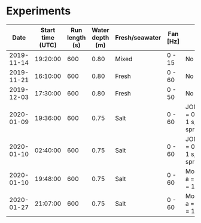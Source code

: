# Experiments

Date       | Start time (UTC) | Run length (s) | Water depth (m) | Fresh/seawater | Fan [Hz] | Paddle | IRGASON | UDM | Wave wires | Pressure | Hot film | Air temperature | Water temperature
-----------|------------------|----------------|-----------------|----------------|----------|--------|---------|-----|------------|----------|----------|-----------------|------------------
2019-11-14 | 19:20:00 | 600 | 0.80 | Mixed | 0 - 15 | No | [x] | [x] | [ ] | [ ] | [ ] | |
2019-11-21 | 16:10:00 | 600 | 0.80 | Fresh | 0 - 60 | No | [x] | [x] | [x] | [ ] | [ ] | |
2019-12-03 | 17:30:00 | 600 | 0.80 | Fresh | 0 - 50 | No | [x] | [x] | [x] | [x] | [ ] | | 
2020-01-09 | 19:36:00 | 600 | 0.75 | Salt  | 0 - 60 | JONSWAP, Hs = 0.15 m, Tp = 1 s, cos^2 spread | [x] | [x] | [x] | [x] | [x] (1.35 m) | 24.8 - 29.5 C | 19.9 - 20.6 C 
2020-01-10 | 02:40:00 | 600 | 0.75 | Salt  | 0 - 60 | JONSWAP, Hs = 0.15 m, Tp = 1 s, cos^2 spread | [x] | [x] | [x] | [x] | [x] (1.35 m) | 25.8 - 27.5 C | 31.0 - 27.0 C 
2020-01-10 | 19:48:00 | 600 | 0.75 | Salt  | 0 - 60 | Monochromatic, a = 0.15 m, Tp = 1 s | [x] | [x] | [x] | [x] | [ ] | 27.7 - 30.0 C | 33.7 - 29.5 C 
2020-01-27 | 21:07:00 | 600 | 0.75 | Salt  | 0 - 60 | Monochromatic, a = 0.15 m, Tp = 1 s | [x] | [x] | [x] | [x] | [ ] | |  
